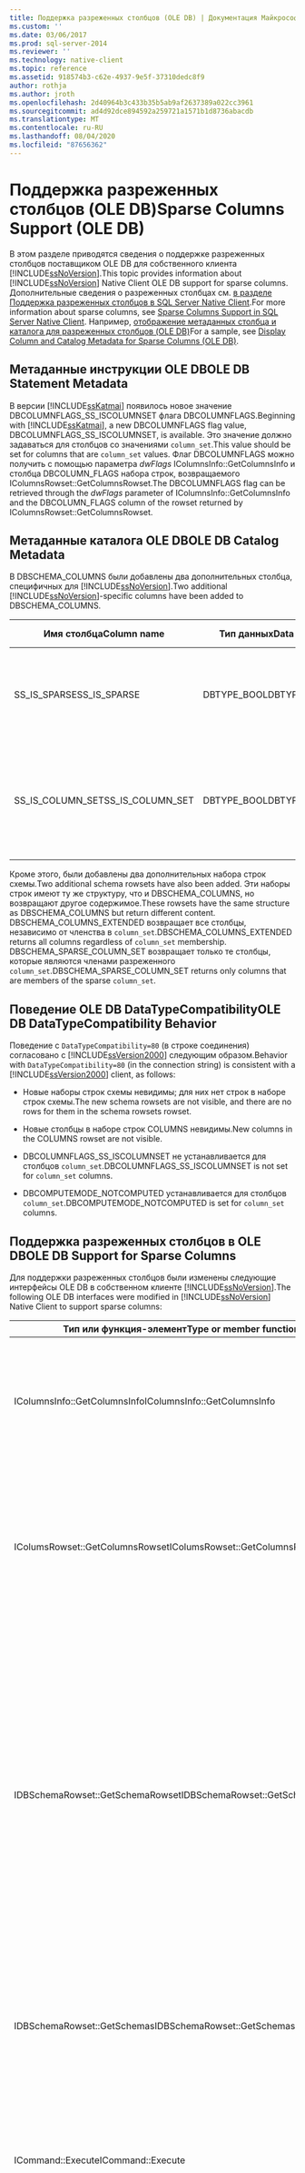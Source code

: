 ```yaml
---
title: Поддержка разреженных столбцов (OLE DB) | Документация Майкрософт
ms.custom: ''
ms.date: 03/06/2017
ms.prod: sql-server-2014
ms.reviewer: ''
ms.technology: native-client
ms.topic: reference
ms.assetid: 918574b3-c62e-4937-9e5f-37310dedc8f9
author: rothja
ms.author: jroth
ms.openlocfilehash: 2d40964b3c433b35b5ab9af2637389a022cc3961
ms.sourcegitcommit: ad4d92dce894592a259721a1571b1d8736abacdb
ms.translationtype: MT
ms.contentlocale: ru-RU
ms.lasthandoff: 08/04/2020
ms.locfileid: "87656362"
---
```

# <a name="sparse-columns-support-ole-db"></a><span data-ttu-id="b8db7-102">Поддержка разреженных столбцов (OLE DB)</span><span class="sxs-lookup"><span data-stu-id="b8db7-102">Sparse Columns Support (OLE DB)</span></span>
  <span data-ttu-id="b8db7-103">В этом разделе приводятся сведения о поддержке разреженных столбцов поставщиком OLE DB для собственного клиента [!INCLUDE[ssNoVersion](../../../includes/ssnoversion-md.md)].</span><span class="sxs-lookup"><span data-stu-id="b8db7-103">This topic provides information about [!INCLUDE[ssNoVersion](../../../includes/ssnoversion-md.md)] Native Client OLE DB support for sparse columns.</span></span> <span data-ttu-id="b8db7-104">Дополнительные сведения о разреженных столбцах см. [в разделе Поддержка разреженных столбцов в SQL Server Native Client](../features/sparse-columns-support-in-sql-server-native-client.md).</span><span class="sxs-lookup"><span data-stu-id="b8db7-104">For more information about sparse columns, see [Sparse Columns Support in SQL Server Native Client](../features/sparse-columns-support-in-sql-server-native-client.md).</span></span> <span data-ttu-id="b8db7-105">Например, [отображение метаданных столбца и каталога для разреженных столбцов (OLE DB)](../../native-client-ole-db-how-to/display-column-and-catalog-metadata-for-sparse-columns-ole-db.md)</span><span class="sxs-lookup"><span data-stu-id="b8db7-105">For a sample, see [Display Column and Catalog Metadata for Sparse Columns &#40;OLE DB&#41;](../../native-client-ole-db-how-to/display-column-and-catalog-metadata-for-sparse-columns-ole-db.md).</span></span>  
  
## <a name="ole-db-statement-metadata"></a><span data-ttu-id="b8db7-106">Метаданные инструкции OLE DB</span><span class="sxs-lookup"><span data-stu-id="b8db7-106">OLE DB Statement Metadata</span></span>  
 <span data-ttu-id="b8db7-107">В версии [!INCLUDE[ssKatmai](../../../includes/sskatmai-md.md)] появилось новое значение DBCOLUMNFLAGS_SS_ISCOLUMNSET флага DBCOLUMNFLAGS.</span><span class="sxs-lookup"><span data-stu-id="b8db7-107">Beginning with [!INCLUDE[ssKatmai](../../../includes/sskatmai-md.md)], a new DBCOLUMNFLAGS flag value, DBCOLUMNFLAGS_SS_ISCOLUMNSET, is available.</span></span> <span data-ttu-id="b8db7-108">Это значение должно задаваться для столбцов со значениями `column_set`.</span><span class="sxs-lookup"><span data-stu-id="b8db7-108">This value should be set for columns that are `column_set` values.</span></span> <span data-ttu-id="b8db7-109">Флаг DBCOLUMNFLAGS можно получить с помощью параметра *dwFlags* IColumnsInfo::GetColumnsInfo и столбца DBCOLUMN_FLAGS набора строк, возвращаемого IColumnsRowset::GetColumnsRowset.</span><span class="sxs-lookup"><span data-stu-id="b8db7-109">The DBCOLUMNFLAGS flag can be retrieved through the *dwFlags* parameter of IColumnsInfo::GetColumnsInfo and the DBCOLUMN_FLAGS column of the rowset returned by IColumnsRowset::GetColumnsRowset.</span></span>  
  
## <a name="ole-db-catalog-metadata"></a><span data-ttu-id="b8db7-110">Метаданные каталога OLE DB</span><span class="sxs-lookup"><span data-stu-id="b8db7-110">OLE DB Catalog Metadata</span></span>  
 <span data-ttu-id="b8db7-111">В DBSCHEMA_COLUMNS были добавлены два дополнительных столбца, специфичных для [!INCLUDE[ssNoVersion](../../../includes/ssnoversion-md.md)].</span><span class="sxs-lookup"><span data-stu-id="b8db7-111">Two additional [!INCLUDE[ssNoVersion](../../../includes/ssnoversion-md.md)]-specific columns have been added to DBSCHEMA_COLUMNS.</span></span>  
  
|<span data-ttu-id="b8db7-112">Имя столбца</span><span class="sxs-lookup"><span data-stu-id="b8db7-112">Column name</span></span>|<span data-ttu-id="b8db7-113">Тип данных</span><span class="sxs-lookup"><span data-stu-id="b8db7-113">Data type</span></span>|<span data-ttu-id="b8db7-114">Значения/комментарии</span><span class="sxs-lookup"><span data-stu-id="b8db7-114">Value/comments</span></span>|  
|-----------------|---------------|---------------------|  
|<span data-ttu-id="b8db7-115">SS_IS_SPARSE</span><span class="sxs-lookup"><span data-stu-id="b8db7-115">SS_IS_SPARSE</span></span>|<span data-ttu-id="b8db7-116">DBTYPE_BOOL</span><span class="sxs-lookup"><span data-stu-id="b8db7-116">DBTYPE_BOOL</span></span>|<span data-ttu-id="b8db7-117">Если столбец является разреженным, то значение VARIANT_TRUE. В противном случае — значение VARIANT_FALSE.</span><span class="sxs-lookup"><span data-stu-id="b8db7-117">If the column is a sparse column, this has the value VARIANT_TRUE; otherwise, VARIANT_FALSE.</span></span>|  
|<span data-ttu-id="b8db7-118">SS_IS_COLUMN_SET</span><span class="sxs-lookup"><span data-stu-id="b8db7-118">SS_IS_COLUMN_SET</span></span>|<span data-ttu-id="b8db7-119">DBTYPE_BOOL</span><span class="sxs-lookup"><span data-stu-id="b8db7-119">DBTYPE_BOOL</span></span>|<span data-ttu-id="b8db7-120">Если столбец является разреженным столбцом `column_set`, то значение VARIANT_TRUE. В противном случае — значение VARIANT_FALSE.</span><span class="sxs-lookup"><span data-stu-id="b8db7-120">If the column is the sparse `column_set` column, this has the value VARIANT_TRUE; otherwise, VARIANT_FALSE.</span></span>|  
  
 <span data-ttu-id="b8db7-121">Кроме этого, были добавлены два дополнительных набора строк схемы.</span><span class="sxs-lookup"><span data-stu-id="b8db7-121">Two additional schema rowsets have also been added.</span></span> <span data-ttu-id="b8db7-122">Эти наборы строк имеют ту же структуру, что и DBSCHEMA_COLUMNS, но возвращают другое содержимое.</span><span class="sxs-lookup"><span data-stu-id="b8db7-122">These rowsets have the same structure as DBSCHEMA_COLUMNS but return different content.</span></span> <span data-ttu-id="b8db7-123">DBSCHEMA_COLUMNS_EXTENDED возвращает все столбцы, независимо от членства в `column_set`.</span><span class="sxs-lookup"><span data-stu-id="b8db7-123">DBSCHEMA_COLUMNS_EXTENDED returns all columns regardless of `column_set` membership.</span></span> <span data-ttu-id="b8db7-124">DBSCHEMA_SPARSE_COLUMN_SET возвращает только те столбцы, которые являются членами разреженного `column_set`.</span><span class="sxs-lookup"><span data-stu-id="b8db7-124">DBSCHEMA_SPARSE_COLUMN_SET returns only columns that are members of the sparse `column_set`.</span></span>  
  
## <a name="ole-db-datatypecompatibility-behavior"></a><span data-ttu-id="b8db7-125">Поведение OLE DB DataTypeCompatibility</span><span class="sxs-lookup"><span data-stu-id="b8db7-125">OLE DB DataTypeCompatibility Behavior</span></span>  
 <span data-ttu-id="b8db7-126">Поведение с `DataTypeCompatibility=80` (в строке соединения) согласовано с [!INCLUDE[ssVersion2000](../../../includes/ssversion2000-md.md)] следующим образом.</span><span class="sxs-lookup"><span data-stu-id="b8db7-126">Behavior with `DataTypeCompatibility=80` (in the connection string) is consistent with a [!INCLUDE[ssVersion2000](../../../includes/ssversion2000-md.md)] client, as follows:</span></span>  
  
-   <span data-ttu-id="b8db7-127">Новые наборы строк схемы невидимы; для них нет строк в наборе строк схемы.</span><span class="sxs-lookup"><span data-stu-id="b8db7-127">The new schema rowsets are not visible, and there are no rows for them in the schema rowsets rowset.</span></span>  
  
-   <span data-ttu-id="b8db7-128">Новые столбцы в наборе строк COLUMNS невидимы.</span><span class="sxs-lookup"><span data-stu-id="b8db7-128">New columns in the COLUMNS rowset are not visible.</span></span>  
  
-   <span data-ttu-id="b8db7-129">DBCOLUMNFLAGS_SS_ISCOLUMNSET не устанавливается для столбцов `column_set`.</span><span class="sxs-lookup"><span data-stu-id="b8db7-129">DBCOLUMNFLAGS_SS_ISCOLUMNSET is not set for `column_set` columns.</span></span>  
  
-   <span data-ttu-id="b8db7-130">DBCOMPUTEMODE_NOTCOMPUTED устанавливается для столбцов `column_set`.</span><span class="sxs-lookup"><span data-stu-id="b8db7-130">DBCOMPUTEMODE_NOTCOMPUTED is set for `column_set` columns.</span></span>  
  
## <a name="ole-db-support-for-sparse-columns"></a><span data-ttu-id="b8db7-131">Поддержка разреженных столбцов в OLE DB</span><span class="sxs-lookup"><span data-stu-id="b8db7-131">OLE DB Support for Sparse Columns</span></span>  
 <span data-ttu-id="b8db7-132">Для поддержки разреженных столбцов были изменены следующие интерфейсы OLE DB в собственном клиенте [!INCLUDE[ssNoVersion](../../../includes/ssnoversion-md.md)].</span><span class="sxs-lookup"><span data-stu-id="b8db7-132">The following OLE DB interfaces were modified in [!INCLUDE[ssNoVersion](../../../includes/ssnoversion-md.md)] Native Client to support sparse columns:</span></span>  
  
|<span data-ttu-id="b8db7-133">Тип или функция-элемент</span><span class="sxs-lookup"><span data-stu-id="b8db7-133">Type or member function</span></span>|<span data-ttu-id="b8db7-134">Описание</span><span class="sxs-lookup"><span data-stu-id="b8db7-134">Description</span></span>|  
|-----------------------------|-----------------|  
|<span data-ttu-id="b8db7-135">IColumnsInfo::GetColumnsInfo</span><span class="sxs-lookup"><span data-stu-id="b8db7-135">IColumnsInfo::GetColumnsInfo</span></span>|<span data-ttu-id="b8db7-136">DBCOLUMNFLAGS_SS_ISCOLUMNSET задано новое значение флага DBCOLUMNFLAGS для `column_set` столбцов в *dwFlags*.</span><span class="sxs-lookup"><span data-stu-id="b8db7-136">A new DBCOLUMNFLAGS flag value DBCOLUMNFLAGS_SS_ISCOLUMNSET is set for `column_set` columns in *dwFlags*.</span></span><br /><br /> <span data-ttu-id="b8db7-137">Значение DBCOLUMNFLAGS_WRITE устанавливается для столбцов `column_set`.</span><span class="sxs-lookup"><span data-stu-id="b8db7-137">DBCOLUMNFLAGS_WRITE is set for `column_set` columns.</span></span>|  
|<span data-ttu-id="b8db7-138">IColumsRowset::GetColumnsRowset</span><span class="sxs-lookup"><span data-stu-id="b8db7-138">IColumsRowset::GetColumnsRowset</span></span>|<span data-ttu-id="b8db7-139">Новое значение DBCOLUMNFLAGS_SS_ISCOLUMNSET флага DBCOLUMNFLAGS задается для столбцов `column_set` в DBCOLUMN_FLAGS.</span><span class="sxs-lookup"><span data-stu-id="b8db7-139">A new DBCOLUMNFLAGS flag value, DBCOLUMNFLAGS_SS_ISCOLUMNSET, is set for `column_set` columns in DBCOLUMN_FLAGS.</span></span><br /><br /> <span data-ttu-id="b8db7-140">DBCOLUMN_COMPUTEMODE устанавливается в значение DBCOMPUTEMODE_DYNAMIC для столбцов `column_set`.</span><span class="sxs-lookup"><span data-stu-id="b8db7-140">DBCOLUMN_COMPUTEMODE is set to DBCOMPUTEMODE_DYNAMIC for `column_set` columns.</span></span>|  
|<span data-ttu-id="b8db7-141">IDBSchemaRowset::GetSchemaRowset</span><span class="sxs-lookup"><span data-stu-id="b8db7-141">IDBSchemaRowset::GetSchemaRowset</span></span>|<span data-ttu-id="b8db7-142">DBSCHEMA_COLUMNS возвращает два новых столбца: SS_IS_COLUMN_SET и SS_IS_SPARSE.</span><span class="sxs-lookup"><span data-stu-id="b8db7-142">DBSCHEMA_COLUMNS returns two new columns: SS_IS_COLUMN_SET and SS_IS_SPARSE.</span></span><br /><br /> <span data-ttu-id="b8db7-143">DBSCHEMA_COLUMNS возвращает только те столбцы, которые не являются членами `column_set`.</span><span class="sxs-lookup"><span data-stu-id="b8db7-143">DBSCHEMA_COLUMNS returns only columns that are not members of a `column_set`.</span></span><br /><br /> <span data-ttu-id="b8db7-144">Добавлены два новых набора строк схемы: DBSCHEMA_COLUMNS_EXTENDED возвратит все столбцы независимо от их разреженности `column_set` .</span><span class="sxs-lookup"><span data-stu-id="b8db7-144">Two new schema rowsets have been added: DBSCHEMA_COLUMNS_EXTENDED will return all columns regardless of sparseness of `column_set` membership.</span></span> <span data-ttu-id="b8db7-145">DBSCHEMA_SPARSE_COLUMN_SET возвращает только те столбцы, которые являются членами столбца `column_set`.</span><span class="sxs-lookup"><span data-stu-id="b8db7-145">DBSCHEMA_SPARSE_COLUMN_SET returns only columns that are members of a `column_set`.</span></span> <span data-ttu-id="b8db7-146">Новые наборы строк содержат те же столбцы и ограничения, что и DBSCHEMA_COLUMNS.</span><span class="sxs-lookup"><span data-stu-id="b8db7-146">These new rowsets have the same columns and restrictions as DBSCHEMA_COLUMNS.</span></span>|  
|<span data-ttu-id="b8db7-147">IDBSchemaRowset::GetSchemas</span><span class="sxs-lookup"><span data-stu-id="b8db7-147">IDBSchemaRowset::GetSchemas</span></span>|<span data-ttu-id="b8db7-148">Метод IDBSchemaRowset::GetSchemas включает идентификаторы GUID для новых наборов строк DBSCHEMA_COLUMNS_EXTENDED и DBSCHEMA_SPARSE_COLUMN_SET в списке доступных наборов строк схемы.</span><span class="sxs-lookup"><span data-stu-id="b8db7-148">IDBSchemaRowset::GetSchemas includes the GUIDs for the new rowsets DBSCHEMA_COLUMNS_EXTENDED and DBSCHEMA_SPARSE_COLUMN_SET in the list of available schema rowsets.</span></span>|  
|<span data-ttu-id="b8db7-149">ICommand::Execute</span><span class="sxs-lookup"><span data-stu-id="b8db7-149">ICommand::Execute</span></span>|<span data-ttu-id="b8db7-150">Если используется **SELECT \* из** *таблицы* , то возвращаются все столбцы, не являющиеся членами РАЗРЕЖЕННОСТИ `column_set` , а также XML-столбец, содержащий значения всех столбцов, отличных от NULL, которые являются элементами разреженного `column_set` , если они есть.</span><span class="sxs-lookup"><span data-stu-id="b8db7-150">If **select \* from** *table* is used, it returns all columns that are not members of the sparse `column_set`, plus an XML column that contains values of all non-null columns that are members of the sparse `column_set`, if present.</span></span>|  
|<span data-ttu-id="b8db7-151">IOpenRowset::OpenRowset</span><span class="sxs-lookup"><span data-stu-id="b8db7-151">IOpenRowset::OpenRowset</span></span>|<span data-ttu-id="b8db7-152">IOpenRowset::OpenRowset возвращает набор строк с теми же столбцами, что и ICommand::Execute, с запросом **select \*** в той же таблице.</span><span class="sxs-lookup"><span data-stu-id="b8db7-152">IOpenRowset::OpenRowset returns a rowset with the same columns as ICommand::Execute, with a **select \*** query on the same table.</span></span>|  
|<span data-ttu-id="b8db7-153">ITableDefinition</span><span class="sxs-lookup"><span data-stu-id="b8db7-153">ITableDefinition</span></span>|<span data-ttu-id="b8db7-154">Этот интерфейс не изменился для разреженных столбцов или столбцов `column_set`.</span><span class="sxs-lookup"><span data-stu-id="b8db7-154">There is no change to this interface for sparse columns or for `column_set` columns.</span></span> <span data-ttu-id="b8db7-155">Приложения, которым необходимо изменить схему, должны выполнить соответствующий код [!INCLUDE[tsql](../../../includes/tsql-md.md)] напрямую.</span><span class="sxs-lookup"><span data-stu-id="b8db7-155">Applications that have to make schema modifications must execute the appropriate [!INCLUDE[tsql](../../../includes/tsql-md.md)] directly.</span></span>|  
  
## <a name="see-also"></a><span data-ttu-id="b8db7-156">См. также:</span><span class="sxs-lookup"><span data-stu-id="b8db7-156">See Also</span></span>  
 [<span data-ttu-id="b8db7-157">SQL Server Native Client (OLE DB)</span><span class="sxs-lookup"><span data-stu-id="b8db7-157">SQL Server Native Client &#40;OLE DB&#41;</span></span>](sql-server-native-client-ole-db.md)  
  
  
